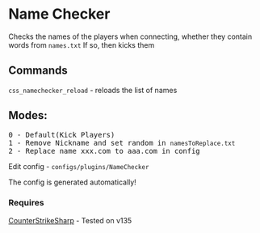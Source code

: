 <h1>Name Checker</h1>

Checks the names of the players when connecting, whether they contain words from <code>names.txt</code> If so, then kicks them

<h2>Commands</h2>

<code>css_namechecker_reload</code> - reloads the list of names

<h2>Modes:</h2>
<pre>
0 - Default(Kick Players)
1 - Remove Nickname and set random in <code>namesToReplace.txt</code>
2 - Replace name xxx.com to aaa.com in config
</pre>

Edit config  - <code>configs/plugins/NameChecker</code>

The config is generated automatically!

<h3>Requires</h3>
<a href="https://docs.cssharp.dev/">CounterStrikeSharp</a> - Tested on v135
